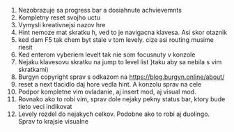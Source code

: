 1. Nezobrazuje sa progress bar a dosiahnute achvievemnts
2. Kompletny reset svojho uctu
3. Vymysli kreativnejsi nazov hre
4. Hint nemoze mat skratku h, ved to je navigacna klavesa. Asi skor otaznik
5. ked dam F5 tak chem byt stale v tom levely. cize asi routing musime riesit
6. Ked enterom vyberiem levelt tak nie som focusnuty v konzole
7. Nejaku klavesovu skratku na jump to level list }taku aby sa nebila s vim skratkami)
8. Burgyn copyright sprav s odkazom na https://blog.burgyn.online/about/
9. reset a next tlacidlo daj hore vedla hint. A konzolu sprav na cele
10. Podpor kompletne vim ovladanie, aj insert mod, aj visual mod.
11. Rovnako ako to robi vim, sprav dole nejaky pekny status bar, ktory bude tieto veci indikovat
12. Levely rozdel do nejakych celkov. Podobne ako to robi aj duolingo. Sprav to krajsie visualne